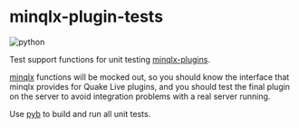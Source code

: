 # minqlx-plugin-tests
![python](https://img.shields.io/badge/python-3.8%7C3.9%7C3.10%7C3.11-blue.svg)

Test support functions for unit testing [minqlx-plugins](https://github.com/MinoMino/minqlx-plugins).

[minqlx](https://github.com/MinoMino/minqlx) functions will be mocked out, so you should know the interface that minqlx provides for Quake Live plugins, and you should test the final plugin on the server to avoid integration problems with a real server running.

Use [pyb](http://pybuilder.github.io/) to build and run all unit tests.
